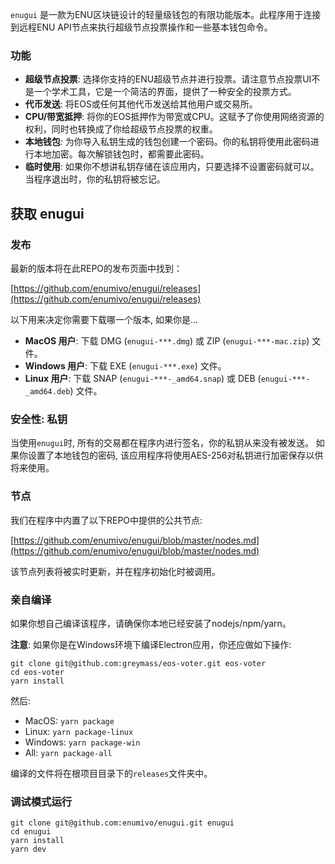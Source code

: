 `enugui` 是一款为ENU区块链设计的轻量级钱包的有限功能版本。此程序用于连接到远程ENU API节点来执行超级节点投票操作和一些基本钱包命令。

### 功能

- **超级节点投票**: 选择你支持的ENU超级节点并进行投票。请注意节点投票UI不是一个学术工具，它是一个简洁的界面，提供了一种安全的投票方式。
- **代币发送**: 将EOS或任何其他代币发送给其他用户或交易所。
- **CPU/带宽抵押**: 将你的EOS抵押作为带宽或CPU。这赋予了你使用网络资源的权利，同时也转换成了你给超级节点投票的权重。
- **本地钱包**: 为你导入私钥生成的钱包创建一个密码。你的私钥将使用此密码进行本地加密。每次解锁钱包时，都需要此密码。
- **临时使用**: 如果你不想讲私钥存储在该应用内，只要选择不设置密码就可以。当程序退出时，你的私钥将被忘记。

## 获取 enugui

### 发布

最新的版本将在此REPO的发布页面中找到：

[https://github.com/enumivo/enugui/releases](https://github.com/enumivo/enugui/releases)

以下用来决定你需要下载哪一个版本, 如果你是...

- **MacOS 用户**: 下载 DMG (`enugui-***.dmg`) 或 ZIP (`enugui-***-mac.zip`) 文件。
- **Windows 用户**: 下载 EXE (`enugui-***.exe`) 文件。
- **Linux 用户**: 下载 SNAP (`enugui-***-_amd64.snap`) 或 DEB (`enugui-***-_amd64.deb`) 文件。

### 安全性: 私钥

当使用`enugui`时, 所有的交易都在程序内进行签名，你的私钥从来没有被发送。 如果你设置了本地钱包的密码, 该应用程序将使用AES-256对私钥进行加密保存以供将来使用。

### 节点

我们在程序中内置了以下REPO中提供的公共节点:

[https://github.com/enumivo/enugui/blob/master/nodes.md](https://github.com/enumivo/enugui/blob/master/nodes.md)

该节点列表将被实时更新，并在程序初始化时被调用。

### 亲自编译

如果你想自己编译该程序，请确保你本地已经安装了nodejs/npm/yarn。

**注意**: 如果你是在Windows环境下编译Electron应用，你还应做如下操作:

```
git clone git@github.com:greymass/eos-voter.git eos-voter
cd eos-voter
yarn install
```

然后:

- MacOS: `yarn package`
- Linux: `yarn package-linux`
- Windows: `yarn package-win`
- All: `yarn package-all`

编译的文件将在根项目目录下的`releases`文件夹中。

### 调试模式运行

```
git clone git@github.com:enumivo/enugui.git enugui
cd enugui
yarn install
yarn dev
```

